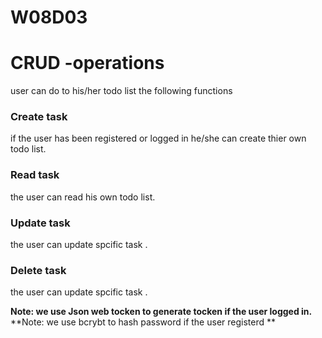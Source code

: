 # W08D03
# CRUD -operations
user can do to his/her todo list the following functions
### Create task
if the user has been registered or logged in he/she  can create thier own todo list.
### Read task
the user can read his own todo list.
### Update task
the user can update spcific task .
### Delete task
the user can update spcific task .

**Note: we use Json web tocken to generate tocken if the user logged in.**
**Note: we use bcrybt to hash password if the user registerd **
